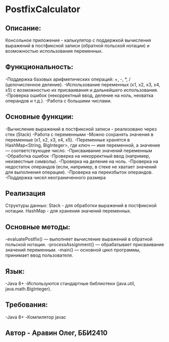 # PostfixCalculator

## Описание:
Консольное приложение - калькулятор с поддержкой вычисления выражений в постфиксной записи (обратной польской нотации) и возможностью использования переменных.

## Функциональность:
-Поддержка базовых арифметических операций: +, -, *, / (целочисленное деление).
-Использование переменных (x1, x2, x3, x4, x5) с возможностью их присваивания и дальнейшего использования.
-Проверка ошибок (некорректный ввод, деление на ноль, нехватка операндов и т.д.).
-Работа с большими числами.

## Основные функции:
-Вычисление выражений в постфиксной записи - реализовано через стек (Stack<BigInteger>)
-Работа с переменными
	-Можно сохранять значения в переменные (x1, x2, x3, x4, x5).
	-Переменные хранятся в HashMap<String, BigInteger>, где ключ — имя переменной, а значение — соответствующее число.
	-Присваивание значений переменным
-Обработка ошибок
	-Проверка на некорректный ввод (например, неизвестные символы).
	-Проверка на деление на ноль.
	-Проверка на недостаток операндов (если, например, в стеке не хватает значений для выполнения операции).
	-Проверка на переизбыток операндов.
	-Поддержка чисел неограниченного размера

## Реализация
Структуры данных:
Stack - для обработки выражений в постфиксной нотации.
HashMap - для хранения значений переменных.

## Основные методы:
-evaluatePostfix() — выполняет вычисление выражений в обратной польской нотации.
-processAssignment() — обрабатывает присваивание значений переменным.
-main() — основной цикл программы, принимает ввод пользователя.

## Язык:
-Java 8+
-Используются стандартные библиотеки (java.util, java.math.BigInteger).

## Требования:
-Java 8+
-Компилятор javac

## Автор - Аравин Олег, ББИ2410
